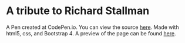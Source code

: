 # A tribute to Richard Stallman

A Pen created at CodePen.io.
You can view the source [here]( http://codepen.io/dill7c7/pen/pwOjoa).
Made with html5, css, and Bootstrap 4.
A preview of the page can be found [here](https://rawgit.com/Dillon7C7/freeCodeCamp/master/Front%20End%20Development/Tribute%20Page/index.html).
